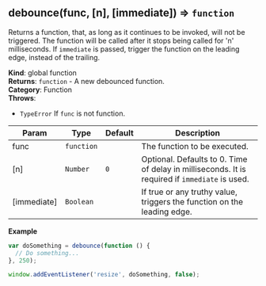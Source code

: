 <a name="debounce"></a>

## debounce(func, [n], [immediate]) ⇒ <code>function</code>
Returns a function, that, as long as it continues to be invoked, will not
be triggered. The function will be called after it stops being called for
'n' milliseconds. If `immediate` is passed, trigger the function on the
leading edge, instead of the trailing.

**Kind**: global function  
**Returns**: <code>function</code> - A new debounced function.  
**Category**: Function  
**Throws**:

- <code>TypeError</code> If `func` is not function.

| Param | Type | Default | Description |
| --- | --- | --- | --- |
| func | <code>function</code> |  | The function to be executed. |
| [n] | <code>Number</code> | <code>0</code> | Optional. Defaults to 0. Time of delay in milliseconds. It is required if `immediate` is used. |
| [immediate] | <code>Boolean</code> |  | If true or any truthy value, triggers the function on the leading edge. |

**Example**  
```js
var doSomething = debounce(function () {
  // Do something...
}, 250);

window.addEventListener('resize', doSomething, false);
```
